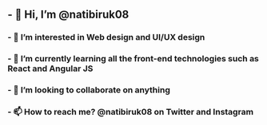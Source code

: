 ## - 👋 Hi, I’m @natibiruk08
### - 👀 I’m interested in Web design and UI/UX design
### - 🌱 I’m currently learning all the front-end technologies such as React and Angular JS
### - 💞️ I’m looking to collaborate on anything
### - 📫 How to reach me? @natibiruk08 on Twitter and Instagram
<!---
natibiruk08/natibiruk08 is a ✨ special ✨ repository because its `README.md` (this file) appears on your GitHub profile.
You can click the Preview link to take a look at your changes.
--->
